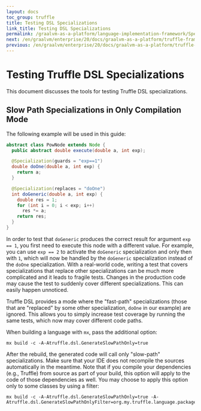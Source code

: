 ```yaml
---
layout: docs
toc_group: truffle
title: Testing DSL Specializations
link_title: Testing DSL Specializations
permalink: /graalvm-as-a-platform/language-implementation-framework/SpecializationTesting/
next: /en/graalvm/enterprise/20/docs/graalvm-as-a-platform/truffle-framework/TCK/
previous: /en/graalvm/enterprise/20/docs/graalvm-as-a-platform/truffle-framework/SpecializationHistogram/
---
```

# Testing Truffle DSL Specializations

This document discusses the tools for testing Truffle DSL specializations.

## Slow Path Specializations in Only Compilation Mode

The following example will be used in this guide:
```java
abstract class PowNode extends Node {
  public abstract double execute(double a, int exp);

  @Specialization(guards = "exp==1")
  double doOne(double a, int exp) {
    return a;
  }

  @Specialization(replaces = "doOne")
  int doGeneric(double a, int exp) {
    double res = 1;
    for (int i = 0; i < exp; i++)
      res *= a;
    return res;
  }
}
```

In order to test that `doGeneric` produces the correct result for argument `exp == 1`, you first need to execute this node with a different value.
For example, you can use `exp == 2` to activate the `doGeneric` specialization and only then with `1`, which will now
be handled by the `doGeneric` specialization instead of the `doOne` specialization.
With a real-world code, writing a test that covers specializations that replace other specializations can be much more complicated and it leads to fragile tests.
Changes in the production code may cause the test to suddenly cover different specializations.
This can easily happen unnoticed.

Truffle DSL provides a mode where the "fast-path" specializations (those that are "replaced" by some other specialization, `doOne` in our example) are ignored.
This allows you to simply increase test coverage by running the same tests, which now may cover different code paths.

When building a language with `mx`, pass the additional option:
```shell
mx build -c -A-Atruffle.dsl.GenerateSlowPathOnly=true
```

After the rebuild, the generated code will call only "slow-path" specializations.
Make sure that your IDE does not recompile the sources automatically in the meantime.
Note that if you compile your dependencies (e.g., Truffle) from source as part of your build, this option will apply to the code of those dependencies as well.
You may choose to apply this option only to some classes by using a filter:

```shell
mx build -c -A-Atruffle.dsl.GenerateSlowPathOnly=true -A-Atruffle.dsl.GenerateSlowPathOnlyFilter=org.my.truffle.language.package
```
